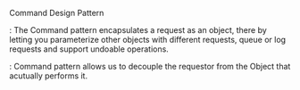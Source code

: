 Command Design Pattern

: The Command pattern encapsulates a request as an
object, there by letting you parameterize other objects
with different requests, queue or log requests and support undoable operations.

: Command pattern allows us to decouple the requestor from the Object that acutually performs it.

